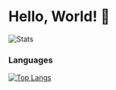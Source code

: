 # Hello, World! 👋
![Stats](https://github-readme-stats.vercel.app/api?username=TheConsoleLog)

### Languages
[![Top Langs](https://github-readme-stats.vercel.app/api/top-langs/?username=TheConsoleLog&layout=compact)](https://github.com/anuraghazra/github-readme-stats)
